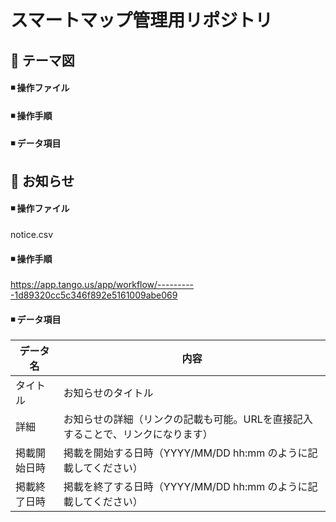 # スマートマップ管理用リポジトリ

## 📘 テーマ図
#### ◾️ 操作ファイル
#### ◾️ 操作手順
#### ◾️ データ項目

## 📘 お知らせ
#### ◾️ 操作ファイル
notice.csv
#### ◾️ 操作手順
https://app.tango.us/app/workflow/----------1d89320cc5c346f892e5161009abe069
#### ◾️ データ項目
|データ名|内容|
| --- | --- |
|タイトル|お知らせのタイトル| 
|詳細|お知らせの詳細（リンクの記載も可能。URLを直接記入することで、リンクになります）|
|掲載開始日時|掲載を開始する日時（YYYY/MM/DD hh:mm のように記載してください）|
|掲載終了日時|掲載を終了する日時（YYYY/MM/DD hh:mm のように記載してください）|
